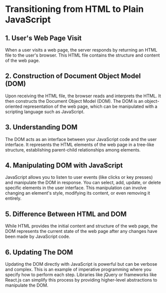 # Transitioning from HTML to Plain JavaScript

## 1. User's Web Page Visit

When a user visits a web page, the server responds by returning an HTML file to the user's browser. This HTML file contains the structure and content of the web page.

## 2. Construction of Document Object Model (DOM)

Upon receiving the HTML file, the browser reads and interprets the HTML. It then constructs the Document Object Model (DOM). The DOM is an object-oriented representation of the web page, which can be manipulated with a scripting language such as JavaScript.

## 3. Understanding DOM

The DOM acts as an interface between your JavaScript code and the user interface. It represents the HTML elements of the web page in a tree-like structure, establishing parent-child relationships among elements.

## 4. Manipulating DOM with JavaScript

JavaScript allows you to listen to user events (like clicks or key presses) and manipulate the DOM in response. You can select, add, update, or delete specific elements in the user interface. This manipulation can involve changing an element's style, modifying its content, or even removing it entirely.

## 5. Difference Between HTML and DOM

While HTML provides the initial content and structure of the web page, the DOM represents the current state of the web page after any changes have been made by JavaScript code.

## 6. Updating The DOM

Updating the DOM directly with JavaScript is powerful but can be verbose and complex. This is an example of imperative programming where you specify how to perform each step. Libraries like jQuery or frameworks like React.js can simplify this process by providing higher-level abstractions to manipulate the DOM.

